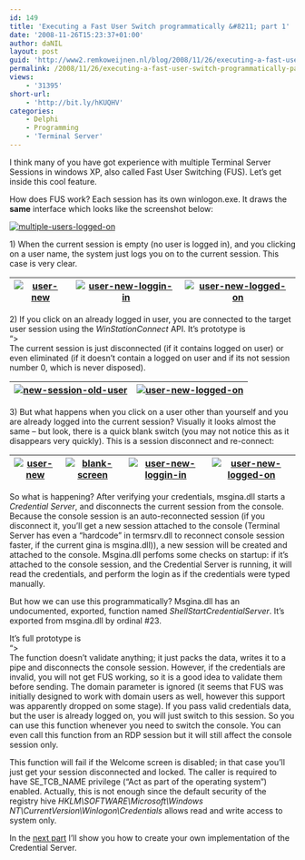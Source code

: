 ```yaml
---
id: 149
title: 'Executing a Fast User Switch programmatically &#8211; part 1'
date: '2008-11-26T15:23:37+01:00'
author: daNIL
layout: post
guid: 'http://www2.remkoweijnen.nl/blog/2008/11/26/executing-a-fast-user-switch-programmatically-part-1/'
permalink: /2008/11/26/executing-a-fast-user-switch-programmatically-part-1/
views:
    - '31395'
short-url:
    - 'http://bit.ly/hKUQHV'
categories:
    - Delphi
    - Programming
    - 'Terminal Server'
---
```


I think many of you have got experience with multiple Terminal Server Sessions in windows XP, also called Fast User Switching (FUS). Let’s get inside this cool feature.

How does FUS work? Each session has its own winlogon.exe. It draws the **same** interface which looks like the screenshot below:

[](http://192.168.40.25:8081/wp-content/uploads/2008/11/default.png)

[![multiple-users-logged-on](http://192.168.40.25:8081/wp-content/uploads/2008/12/multiple-users-logged-on-2-small.png)](http://192.168.40.25:8081/wp-content/uploads/2008/12/multiple-users-logged-on-2.png)

1\) When the current session is empty (no user is logged in), and you clicking on a user name, the system just logs you on to the current session. This case is very clear.

| [![user-new](http://192.168.40.25:8081/wp-content/uploads/2008/12/user-new-2-small.png)](http://192.168.40.25:8081/wp-content/uploads/2008/12/user-new-2.png) | [![user-new-loggin-in](http://192.168.40.25:8081/wp-content/uploads/2008/12/user-new-loggin-in-6-small.png)](http://192.168.40.25:8081/wp-content/uploads/2008/12/user-new-loggin-in-6.png) | [![user-new-logged-on](http://192.168.40.25:8081/wp-content/uploads/2008/12/user-new-logged-on-4-small.png)](http://192.168.40.25:8081/wp-content/uploads/2008/12/user-new-logged-on-4.png) |
|---|---|---|

2\) If you click on an already logged in user, you are connected to the target user session using the *WinStationConnect* API. It’s prototype is  
“&gt;  
The current session is just disconnected (if it contains logged on user) or even eliminated (if it doesn’t contain a logged on user and if its not session number 0, which is never disposed).

| [![new-session-old-user](http://192.168.40.25:8081/wp-content/uploads/2008/12/new-session-old-user-4-small.png)](http://192.168.40.25:8081/wp-content/uploads/2008/12/new-session-old-user-4.png) | [![user-new-logged-on](http://192.168.40.25:8081/wp-content/uploads/2008/12/user-new-logged-on-5-small.png)](http://192.168.40.25:8081/wp-content/uploads/2008/12/user-new-logged-on-5.png) |
|---|---|

3\) But what happens when you click on a user other than yourself and you are already logged into the current session? Visually it looks almost the same – but look, there is a quick blank switch (you may not notice this as it disappears very quickly). This is a session disconnect and re-connect:

| [![user-new](http://192.168.40.25:8081/wp-content/uploads/2008/12/user-new-3-small.png)](http://192.168.40.25:8081/wp-content/uploads/2008/12/user-new-3.png) | [![blank-screen](http://192.168.40.25:8081/wp-content/uploads/2008/12/blank-screen-1-small.png)](http://192.168.40.25:8081/wp-content/uploads/2008/12/blank-screen-1.png) | [![user-new-loggin-in](http://192.168.40.25:8081/wp-content/uploads/2008/12/user-new-loggin-in-7-small.png)](http://192.168.40.25:8081/wp-content/uploads/2008/12/user-new-loggin-in-7.png) | [![user-new-logged-on](http://192.168.40.25:8081/wp-content/uploads/2008/12/user-new-logged-on-6-small.png)](http://192.168.40.25:8081/wp-content/uploads/2008/12/user-new-logged-on-6.png) |
|---|---|---|---|

So what is happening? After verifying your credentials, msgina.dll starts a *Credential Server*, and disconnects the current session from the console. Because the console session is an auto-reconnected session (if you disconnect it, you’ll get a new session attached to the console (Terminal Server has even a “hardcode” in termsrv.dll to reconnect console session faster, if the current gina is msgina.dll)), a new session will be created and attached to the console. Msgina.dll perfoms some checks on startup: if it’s attached to the console session, and the Credential Server is running, it will read the credentials, and perform the login as if the credentials were typed manually.

But how we can use this programmatically? Msgina.dll has an undocumented, exported, function named *ShellStartCredentialServer*. It’s exported from msgina.dll by ordinal #23.

It’s full prototype is  
“&gt;  
The function doesn’t validate anything; it just packs the data, writes it to a pipe and disconnects the console session. However, if the credentials are invalid, you will not get FUS working, so it is a good idea to validate them before sending. The domain parameter is ignored (it seems that FUS was initially designed to work with domain users as well, however this support was apparently dropped on some stage). If you pass valid credentials data, but the user is already logged on, you will just switch to this session. So you can use this function whenever you need to switch the console. You can even call this function from an RDP session but it will still affect the console session only.

This function will fail if the Welcome screen is disabled; in that case you’ll just get your session disconnected and locked. The caller is required to have SE\_TCB\_NAME privilege (“Act as part of the operating system”) enabled. Actually, this is not enough since the default security of the registry hive *HKLM\\SOFTWARE\\Microsoft\\Windows NT\\CurrentVersion\\Winlogon\\Credentials* allows read and write access to system only.

In the [next part](http://192.168.40.25:8081/2008/11/26/executing-a-fast-user-switch-programmatically-part-2/) I’ll show you how to create your own implementation of the Credential Server.
